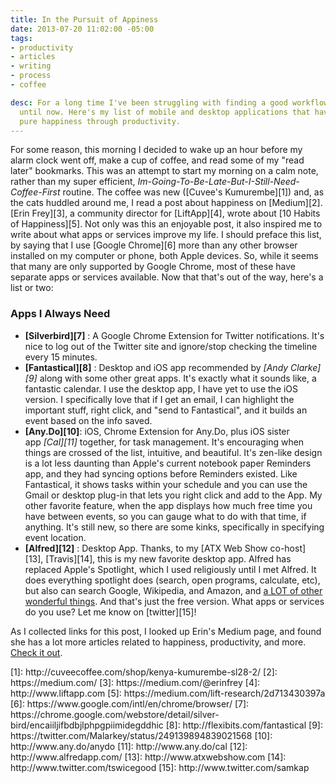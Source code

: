 ```yaml
---
title: In the Pursuit of Appiness
date: 2013-07-20 11:02:00 -05:00
tags:
- productivity
- articles
- writing
- process
- coffee

desc: For a long time I've been struggling with finding a good workflow with apps,
  until now. Here's my list of mobile and desktop applications that have lead me to
  pure happiness through productivity.
---
```


For some reason, this morning I decided to wake up an hour before my alarm clock went off, make a cup of coffee, and read some of my "read later" bookmarks. This was an attempt to start my morning on a calm note, rather than my super efficient, _Im-Going-To-Be-Late-But-I-Still-Need-Coffee-First_ routine. The coffee was new ([Cuvee's Kumurembe][1]) and, as the cats huddled around me, I read a post about happiness on [Medium][2]. [Erin Frey][3], a community director for [LiftApp][4], wrote about [10 Habits of Happiness][5]. Not only was this an enjoyable post, it also inspired me to write about what apps or services improve my life. I should preface this list, by saying that I use [Google Chrome][6] more than any other browser installed on my computer or phone, both Apple devices. So, while it seems that many are only supported by Google Chrome, most of these have separate apps or services available. Now that that's out of the way, here's a list or two:
### Apps I Always Need
*  **[Silverbird][7]** : A Google Chrome Extension for Twitter notifications. It's nice to log out of the Twitter site and ignore/stop checking the timeline every 15 minutes.
*  **[Fantastical][8]** : Desktop and iOS app recommended by *[Andy Clarke][9]* along with some other great apps. It's exactly what it sounds like, a fantastic calendar. I use the desktop app, I have yet to use the iOS version. I specifically love that if I get an email, I can highlight the important stuff, right click, and "send to Fantastical", and it builds an event based on the info saved.
*  **[Any.Do][10]**: iOS, Chrome Extension for Any.Do, plus iOS sister app *[Cal][11]* together, for task management. It's encouraging when things are crossed of the list, intuitive, and beautiful. It's zen-like design is a lot less daunting than Apple's current notebook paper Reminders app, and they had syncing options before Reminders existed. Like Fantastical, it shows tasks within your schedule and you can use the Gmail or desktop plug-in that lets you right click and add to the App. My other favorite feature, when the app displays how much free time you have between events, so you can gauge what to do with that time, if anything. It's still new, so there are some kinks, specifically in specifying event location.
*  **[Alfred][12]** : Desktop App. Thanks, to my [ATX Web Show co-host][13], [Travis][14], this is my new favorite desktop app. Alfred has replaced Apple's Spotlight, which I used religiously until I met Alfred. It does everything spotlight does (search, open programs, calculate, etc), but also can search Google, Wikipedia, and Amazon, and <a href="http://www.alfredapp.com/#features" target="_blank">a LOT of other wonderful things</a>. And that's just the free version.
What apps or services do you use? Let me know on [twitter][15]!
<p class="caption">
As I collected links for this post, I looked up Erin's Medium page, and found she has a lot more articles related to happiness, productivity, and more. <a href="https://medium.com/@erinfrey" target="_blank">Check it out</a>.
</p>
[1]: http://cuveecoffee.com/shop/kenya-kumurembe-sl28-2/
[2]: https://medium.com/
[3]: https://medium.com/@erinfrey
[4]: http://www.liftapp.com
[5]: https://medium.com/lift-research/2d713430397a
[6]: https://www.google.com/intl/en/chrome/browser/
[7]: https://chrome.google.com/webstore/detail/silver-bird/encaiiljifbdbjlphpgpiimidegddhic
[8]: http://flexibits.com/fantastical
[9]: https://twitter.com/Malarkey/status/249139894839021568
[10]: http://www.any.do/anydo
[11]: http://www.any.do/cal
[12]: http://www.alfredapp.com/
[13]: http://www.atxwebshow.com
[14]: http://www.twitter.com/tswicegood
[15]: http://www.twitter.com/samkap
